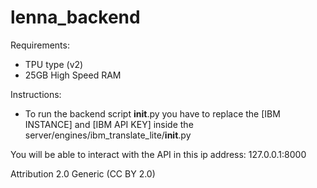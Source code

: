 # lenna_backend

Requirements:
  - TPU type (v2)
  - 25GB High Speed RAM
 
Instructions:
  - To run the backend script __init__.py you have to replace the [IBM INSTANCE] and [IBM API KEY] inside the server/engines/ibm_translate_lite/__init__.py

You will be able to interact with the API in this ip address: 127.0.0.1:8000

Attribution 2.0 Generic (CC BY 2.0) 
